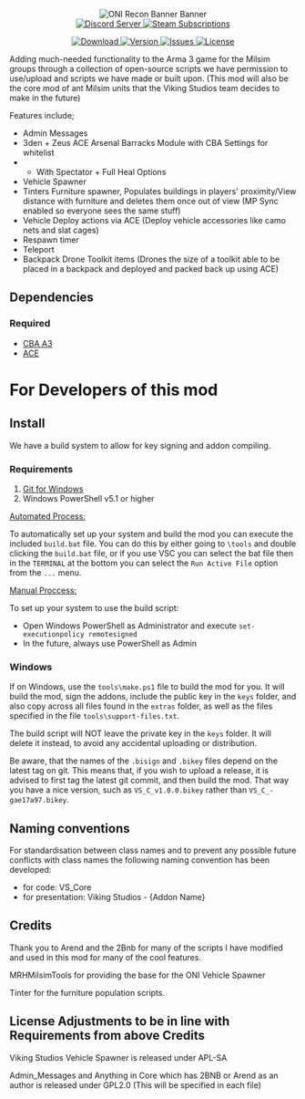 <p align="center">
	<img src="https://github.com/Viking-Studios-Arma/ONI_Recon_Essentials/blob/5d17ad1523638d20144793f82f990c9eececcb5a/Falcon%20flight%20banner%20W-logo.png" alt="ONI Recon Banner Banner" />
	<br />
	<a href="https://discord.gg/9pJTHHzaFC">
		<img src="https://img.shields.io/discord/1032437213100777502.svg?label=Discord&logo=Discord&colorB=7289da&style=for-the-badge" alt="Discord Server">
	</a>
	<a href="https://steamcommunity.com/sharedfiles/filedetails/?id=3016023028">
		<img src="https://img.shields.io/steam/subscriptions/3016023028?style=for-the-badge" alt="Steam Subscriptions">
	</a>
	
</p>
</p>
<p align="center">
	<a href="https://steamcommunity.com/sharedfiles/filedetails/?id=3016023028">
		<img src="https://img.shields.io/steam/size/3016023028?label=Download&logo=steam" alt="Download" />
	</a>
	<a href="https://github.com/Viking-Studios-Arma/ONI_Recon_Core/releases">
		<img src="https://img.shields.io/github/release/Viking-Studios-Arma/ONI_Recon_Core.svg?label=Version" alt="Version" />
	</a>
	<a href="https://github.com/Viking-Studios-Arma/ONI_Recon_Core/issues">
		<img src="http://img.shields.io/github/issues-raw/Viking-Studios-Arma/ONI_Recon_Core.svg?label=Issues&style=flat" alt="Issues" />
	</a>
	<a href="Viking-Studios-Arma/ONI_Recon_Core/blob/main/LICENSE">
		<img src="https://img.shields.io/github/license/Viking-Studios-Arma/ONI_Recon_Core.svg?style=flat&label=Licence" alt="License">
	</a>
</p>

<p>

Adding much-needed functionality to the Arma 3 game for the Milsim groups through a collection of open-source scripts we have permission to use/upload and scripts we have made or built upon. (This mod will also be the core mod of ant Milsim units that the Viking Studios team decides to make in the future)

Features include;
- Admin Messages
- 3den + Zeus ACE Arsenal Barracks Module with CBA Settings for whitelist
- - With Spectator + Full Heal Options
- Vehicle Spawner
- Tinters Furniture spawner, Populates buildings in players' proximity/View distance with furniture and deletes them once out of view (MP Sync enabled so everyone sees the same stuff)
- Vehicle Deploy actions via ACE (Deploy vehicle accessories like camo nets and slat cages)
- Respawn timer
- Teleport
- Backpack Drone Toolkit items (Drones the size of a toolkit able to be placed in a backpack and deployed and packed back up using ACE)

</p>

## Dependencies
### Required
- [CBA A3](https://steamcommunity.com/sharedfiles/filedetails/?id=450814997)
- [ACE](https://steamcommunity.com/workshop/filedetails/?id=463939057)

# For Developers of this mod
## Install
We have a build system to allow for key signing and addon compiling.

### Requirements
1. [Git for Windows](https://git-scm.com/download/win)
1. Windows PowerShell v5.1 or higher

<ins>Automated Process:</ins>

To automatically set up your system and build the mod you can execute the included `build.bat` file.
You can do this by either going to `\tools` and double clicking the `build.bat` file, or if you use VSC you can select the bat file then in the `TERMINAL` at the bottom you can select the `Run Active File` option from the `...` menu.

<ins>Manual Proccess:</ins>

To set up your system to use the build script:
- Open Windows PowerShell as Administrator and execute `set-executionpolicy remotesigned`
- In the future, always use PowerShell as Admin

### Windows
If on Windows, use the `tools\make.ps1` file to build the mod for you. It will build the mod, sign the addons, include the public key in the `keys` folder, and also copy across all files found in the `extras` folder, as well as the files specified in the file `tools\support-files.txt`.

The build script will NOT leave the private key in the `keys` folder. It will delete it instead, to avoid any accidental uploading or distribution.

Be aware, that the names of the `.bisign` and `.bikey` files depend on the latest tag on git. This means that, if you wish to upload a release, it is advised to first tag the latest git commit, and then build the mod. That way you have a nice version, such as `VS_C_v1.0.0.bikey` rather than `VS_C_-gae17a97.bikey`.

## Naming conventions
For standardisation between class names and to prevent any possible future conflicts with class names the following naming convention has been developed:
- for code: VS_Core
- for presentation: Viking Studios - {Addon Name}

## Credits

Thank you to Arend and the 2Bnb for many of the scripts I have modified and used in this mod for many of the cool features.

MRHMilsimTools for providing the base for the ONI Vehicle Spawner

Tinter for the furniture population scripts.

## License Adjustments to be in line with Requirements from above Credits

Viking Studios Vehicle Spawner is released under APL-SA

Admin_Messages and Anything in Core which has 2BNB or Arend as an author is released under GPL2.0 (This will be specified in each file)


</p>
<br />
